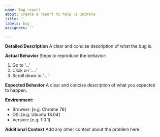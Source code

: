 ```yaml
---
name: Bug report
about: Create a report to help us improve
title: ''
labels: bug
assignees: ''

---
```


**Detailed Description**
A clear and concise description of what the bug is.

**Actual Behavior**
Steps to reproduce the behavior:
1. Go to '...'
2. Click on '....'
3. Scroll down to '....'

**Expected Behavior**
A clear and concise description of what you expected to happen.

**Environment:**
- Browser: [e.g. Chrome 76]
- OS: [e.g. Ubuntu 18.04]
- Version: [e.g. 1.0.1]

**Additional Context**
Add any other context about the problem here.
